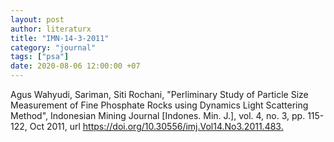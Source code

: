 ```yaml
---
layout: post
author: literaturx
title: "IMN-14-3-2011"
category: "journal"
tags: ["psa"]
date: 2020-08-06 12:00:00 +07
---
```


Agus Wahyudi, Sariman, Siti Rochani, "Perliminary Study of Particle Size Measurement of Fine Phosphate Rocks using Dynamics Light Scattering Method", Indonesian Mining Journal [Indones. Min. J.], vol. 4, no. 3, pp. 115-122, Oct 2011, url <https://doi.org/10.30556/imj.Vol14.No3.2011.483>[.](https://drive.google.com/file/d/1Z_mUMSxGg273rQPbd-nQpTvBa6lJ-q71/view?usp=sharing)
